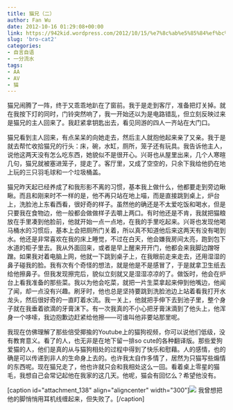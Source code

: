 ```yaml
---
title: 猫兄（二）
author: Fan Wu
date: 2012-10-16 01:29:08+00:00
link: https://942kid.wordpress.com/2012/10/15/%e7%8c%ab%e5%85%84%ef%bc%88%e4%ba%8c%ef%bc%89/
slug: 'bro-cat2'
categories:
- 自言自语
- 一分流水
tags:
- AA
- AV
- 猫
---
```


猫兄闹腾了一阵，终于又乖乖地趴在了窗前。我于是走到客厅，准备把灯关掉。就在我按下灯的同时，门铃突然响了，我一开始还以为是电路错乱，但立刻反映过来是猫兄的主人回来了。我赶紧拿钥匙出去，看见同游的四人一齐站在大门口。

猫兄看到主人回来，有点呆呆的向她走去，然后主人就抱他起来亲了又亲。我于是就去帮忙收拾猫兄的行头：床，碗，水缸，厕所，笼子还有玩具。我告诉他主人，说他这两天没有怎么吃东西，她貌似不是很开心。兴哥也从屋里出来，几个人寒暄几句，猫兄就被塞进笼子，提走了。客厅里，又成了空空的，只余下我给他扔在地上玩的三只羽毛球和一个垃圾桶盖。

猫兄昨天起已经养成了和我形影不离的习惯，基本我上做什么，他都要走到旁边瞅瞅。而且和刚来时不一样的是，他不再只站在地上喵，而是直接跳到桌上，炉台上，洗脸池上东看西看，很好奇的样子。虽然他的确还是不太爱吃饭和喝水，但是只要我在食物边，他一般都会做做样子去嚼上两口。有时他还是不肯，我就把猫粮放在手里凑到他脸前，他就开始一点一点地，在我的手里吃起来。兴哥也发现他喝马桶水的习惯后，基本上会把厕所门关着，所以真不知道他后来这两天有没有喝到水。他还是非常喜欢在我的床上睡觉，不过在白天，他会嫌我房间太亮，跑到包下水道的柜子里去。我从外面回来，或者是早上醒来开开门，他都会来我脚边蹭呀蹭。如果我对着电脑上网，他就一下跳到桌子上，在我眼前走来走去，还用湿湿的鼻子碰我的脸。我有次有个奇怪的想法，就是他是不是感冒了，于是就拿卫生纸去给他擦鼻子。但我发现擦完后，貌似立刻就又是湿湿凉凉的了。做饭时，他会在炉台上看我准备的那些菜。我以为他会吃菜，就把一片生菜拿起来伸到他嘴边，他闻了闻，却一点没有兴趣。刷牙时，他也总是坚持要跳到洗脸池边上站着看我打开水龙头，然后很好奇的一直盯着水流。我一关上，他就把手伸下去到池子里，整个身子就在我垂着欲滴的牙膏沫下。有一次我真的不小心把牙膏沫滴到了他头上，他浑身一个哆嗦，我边抱歉边赶紧给他擦——可谁叫他非要站那里呢。

我现在仿佛理解了那些倍受揶揄的Youtube上的猫狗视频，你可以说他们低级，没有教育意义。看了的人，也无非是在地下留一排so cute的各种翻译版。那些爱狗爱猫的人，他们是真的从与猫狗相处的过程中得到了快乐和慰藉。人的感情，也的确是可以传递到非人的生命身上去的。也许我太自作多情了，居然为只猫写些煽情的东西呢。现在猫兄走了，他也许就只会和我相处这么一回。看着桌上零星的猫毛，我想自己会常记起他在我家的这几天。他呢，猫会有回忆么？希望他没有。

[caption id="attachment_138" align="aligncenter" width="300"][![](http://942kid.files.wordpress.com/2012/10/img_9870.jpg?w=300)](http://942kid.files.wordpress.com/2012/10/img_9870.jpg) 我曾想把他的脚悄悄用耳机线缠起来，但失败了。[/caption]
